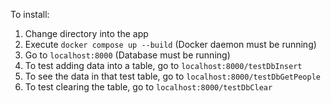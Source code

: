 To install:
1. Change directory into the app
2. Execute `docker compose up --build` (Docker daemon must be running)
3. Go to `localhost:8000` (Database must be running)
4. To test adding data into a table, go to `localhost:8000/testDbInsert`
5. To see the data in that test table, go to `localhost:8000/testDbGetPeople`
6. To test clearing the table, go to `localhost:8000/testDbClear`
